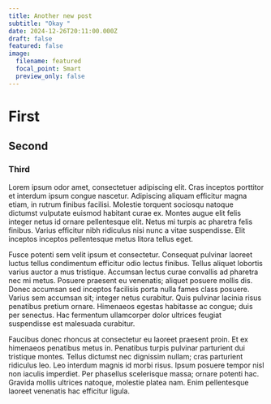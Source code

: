 ```yaml
---
title: Another new post
subtitle: "Okay "
date: 2024-12-26T20:11:00.000Z
draft: false
featured: false
image:
  filename: featured
  focal_point: Smart
  preview_only: false
---
```

# First
## Second
### Third
Lorem ipsum odor amet, consectetuer adipiscing elit. Cras inceptos porttitor et interdum ipsum congue nascetur. Adipiscing aliquam efficitur magna etiam, in rutrum finibus facilisi. Molestie torquent sociosqu natoque dictumst vulputate euismod habitant curae ex. Montes augue elit felis integer netus id ornare pellentesque elit. Netus mi turpis ac pharetra felis finibus. Varius efficitur nibh ridiculus nisi nunc a vitae suspendisse. Elit inceptos inceptos pellentesque metus litora tellus eget.

Fusce potenti sem velit ipsum et consectetur. Consequat pulvinar laoreet luctus tellus condimentum efficitur odio lectus finibus. Tellus aliquet lobortis varius auctor a mus tristique. Accumsan lectus curae convallis ad pharetra nec mi metus. Posuere praesent eu venenatis; aliquet posuere mollis dis. Donec accumsan sed inceptos facilisis porta nulla fames class posuere. Varius sem accumsan sit; integer netus curabitur. Quis pulvinar lacinia risus penatibus pretium ornare. Himenaeos egestas habitasse ac congue; duis per senectus. Hac fermentum ullamcorper dolor ultrices feugiat suspendisse est malesuada curabitur.

Faucibus donec rhoncus at consectetur eu laoreet praesent proin. Et ex himenaeos penatibus metus in. Penatibus turpis pulvinar parturient dui tristique montes. Tellus dictumst nec dignissim nullam; cras parturient ridiculus leo. Leo interdum magnis id morbi risus. Ipsum posuere tempor nisl non iaculis imperdiet. Per phasellus scelerisque massa; ornare potenti hac. Gravida mollis ultrices natoque, molestie platea nam. Enim pellentesque laoreet venenatis hac efficitur ligula.
